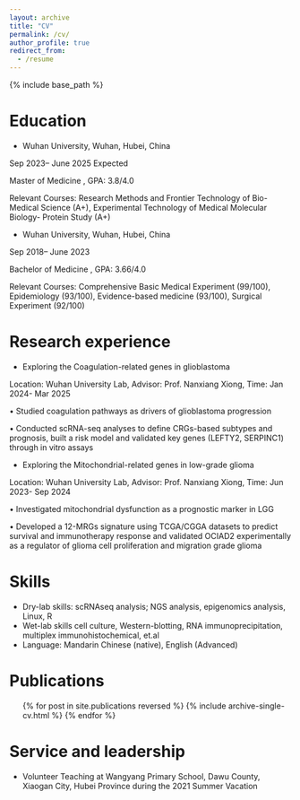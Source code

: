 ```yaml
---
layout: archive
title: "CV"
permalink: /cv/
author_profile: true
redirect_from:
  - /resume
---
```


{% include base_path %}

Education
======
*  Wuhan University, Wuhan, Hubei, China

Sep 2023– June 2025 Expected

 Master of Medicine , GPA: 3.8/4.0
 
 Relevant Courses: Research Methods and Frontier Technology of Bio-Medical Science (A+), Experimental Technology of Medical Molecular Biology- Protein Study (A+)
 
*  Wuhan University, Wuhan, Hubei, China

Sep 2018– June 2023
 
 Bachelor of Medicine , GPA: 3.66/4.0
 
 Relevant Courses: Comprehensive Basic Medical Experiment (99/100), Epidemiology (93/100), Evidence-based medicine (93/100), Surgical Experiment (92/100)

Research experience
======
*  Exploring the Coagulation-related genes in glioblastoma
  
 Location: Wuhan University Lab, Advisor: Prof. Nanxiang Xiong, Time: Jan 2024- Mar 2025
 
 • Studied coagulation pathways as drivers of glioblastoma progression
 
 
 • Conducted scRNA-seq analyses to define CRGs-based subtypes and prognosis, built a risk model and validated
 key genes (LEFTY2, SERPINC1) through in vitro assays

*  Exploring the Mitochondrial-related genes in low-grade glioma

Location: Wuhan University Lab, Advisor: Prof. Nanxiang Xiong, Time: Jun 2023- Sep 2024

 • Investigated mitochondrial dysfunction as a prognostic marker in LGG
 
 • Developed a 12-MRGs signature using TCGA/CGGA datasets to predict survival and immunotherapy response and validated OCIAD2 experimentally as a regulator of glioma cell proliferation and migration grade glioma
  
Skills
======
*  Dry-lab skills: scRNAseq analysis; NGS analysis, epigenomics analysis, Linux, R
* Wet-lab skills cell culture, Western-blotting, RNA immunoprecipitation, multiplex immunohistochemical, et.al
* Language: Mandarin Chinese (native), English (Advanced)

Publications
======
  <ul>{% for post in site.publications reversed %}
    {% include archive-single-cv.html %}
  {% endfor %}</ul>
  
Service and leadership
======
* Volunteer Teaching at Wangyang Primary School, Dawu County, Xiaogan City, Hubei Province during the 2021 Summer Vacation
